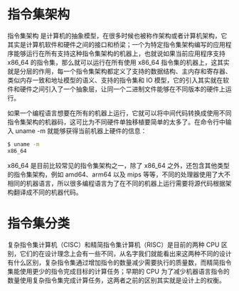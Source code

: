 # 指令集架构

指令集架构 是计算机的抽象模型，在很多时候也被称作架构或者计算机架构，它其实是计算机软件和硬件之间的接口和桥梁；一个为特定指令集架构编写的应用程序能够运行在所有支持这种指令集架构的机器上，也就说如果当前应用程序支持 x86_64 的指令集，那么就可以运行在所有使用 x86_64 指令集的机器上，这其实就是分层的作用，每一个指令集架构都定义了支持的数据结构、主内存和寄存器、类似内存一致和地址模型的语义、支持的指令集和 IO 模型，它的引入其实就在软件和硬件之间引入了一个抽象层，让同一个二进制文件能够在不同版本的硬件上运行。

如果一个编程语言想要在所有的机器上运行，它就可以将中间代码转换成使用不同指令集架构的机器码，这可比为不同硬件单独移植要简单的太多了。在命令行中输入 uname -m 就能够获得当前机器上硬件的信息：

```sh
$ uname -m
x86_64
```

x86_64 是目前比较常见的指令集架构之一，除了 x86_64 之外，还包含其他类型的指令集架构，例如 amd64、arm64 以及 mips 等等，不同的处理器使用了大不相同的机器语言，所以很多编程语言为了在不同的机器上运行需要将源代码根据架构翻译成不同的机器代码。

# 指令集分类

复杂指令集计算机（CISC）和精简指令集计算机（RISC）是目前的两种 CPU 区别，它们的在设计理念上会有一些不同，从名字我们就能看出来这两种不同的设计有什么区别，复杂指令集通过增加指令的数量减少需要执行的质量数，而精简指令集能使用更少的指令完成目标的计算任务；早期的 CPU 为了减少机器语言指令的数量使用复杂指令集完成计算任务，这两者之前的区别其实就是设计上的权衡。